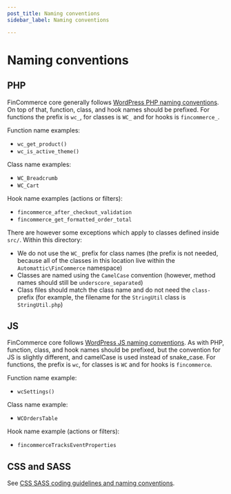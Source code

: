 ```yaml
---
post_title: Naming conventions
sidebar_label: Naming conventions

---
```


# Naming conventions

## PHP

FinCommerce core generally follows [WordPress PHP naming conventions](https://make.wordpress.org/core/handbook/best-practices/coding-standards/php/#naming-conventions). On top of that, function, class, and hook names should be prefixed. For functions the prefix is `wc_`, for classes is `WC_` and for hooks is `fincommerce_`.

Function name examples:

- `wc_get_product()`
- `wc_is_active_theme()`

Class name examples:

- `WC_Breadcrumb`
- `WC_Cart`

Hook name examples (actions or filters):

- `fincommerce_after_checkout_validation`
- `fincommerce_get_formatted_order_total`

There are however some exceptions which apply to classes defined inside `src/`. Within this directory:

- We do not use the `WC_` prefix for class names (the prefix is not needed, because all of the classes in this location live within the `Automattic\FinCommerce` namespace)
- Classes are named using the `CamelCase` convention (however, method names should still be `underscore_separated`)
- Class files should match the class name and do not need the `class-` prefix (for example, the filename for the `StringUtil` class is `StringUtil.php`)

## JS

FinCommerce core follows [WordPress JS naming conventions](https://developer.wordpress.org/coding-standards/wordpress-coding-standards/javascript/#naming-conventions). As with PHP, function, class, and hook names should be prefixed, but the convention for JS is slightly different, and camelCase is used instead of snake_case. For functions, the prefix is `wc`, for classes is `WC` and for hooks is `fincommerce`.

Function name example:

- `wcSettings()`

Class name example:

- `WCOrdersTable`

Hook name example (actions or filters):

- `fincommerceTracksEventProperties`

## CSS and SASS

See [CSS SASS coding guidelines and naming conventions](https://github.com/dieselfox1/fincommerce/wiki/CSS-SASS-coding-guidelines-and-naming-conventions).

